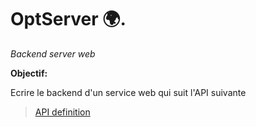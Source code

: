 # OptServer  🌍.
_Backend server web_

**Objectif:**

Ecrire le backend d'un service web qui suit l'API suivante

> [API definition](https://app.swaggerhub.com/apis/geleouet.meritis/OptServer/1.0#/default/postValue)

